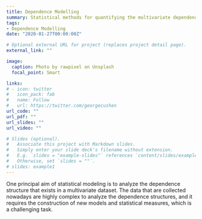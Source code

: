 ```yaml
---
title: Dependence Modelling
summary: Statistical methods for quantifying the multivariate dependence.
tags:
- Dependence Modelling
date: "2020-01-27T00:00:00Z"

# Optional external URL for project (replaces project detail page).
external_link: ""

image:
  caption: Photo by rawpixel on Unsplash
  focal_point: Smart

links:
# - icon: twitter
#   icon_pack: fab
#   name: Follow
#   url: https://twitter.com/georgecushen
url_code: ""
url_pdf: ""
url_slides: ""
url_video: ""

# Slides (optional).
#   Associate this project with Markdown slides.
#   Simply enter your slide deck's filename without extension.
#   E.g. `slides = "example-slides"` references `content/slides/example-slides.md`.
#   Otherwise, set `slides = ""`.
# slides: example1
---
```


One principal aim of statistical modeling is to analyze the dependence structure that exists in a multivariate dataset. The data that are collected nowadays are highly complex to analyze the dependence structures, and it requires the construction of new models and statistical measures, which is a challenging task.